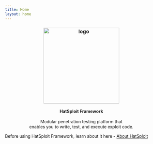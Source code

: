 ```yaml
---
title: Home
layout: home
---
```


<h3 align="center"><img src="https://hatsploit.com/images/logo-footer.png" alt="logo" height="250px"></h3>

<p align="center">
    <b>HatSploit Framework</b><br>
    <br>
    Modular penetration testing platform that 
    <br>enables you to write, test, and execute exploit code.
</p>

Before using HatSploit Framework, learn about it here - [About HatSploit](https://hatsploit.com/)
